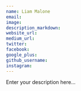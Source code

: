 ```yaml
---
name: Liam Malone
email:
image:
description_markdown:
website_url:
medium_url:
twitter:
facebook:
google_plus:
github_username:
instagram:
---
```


Enter your description here...
